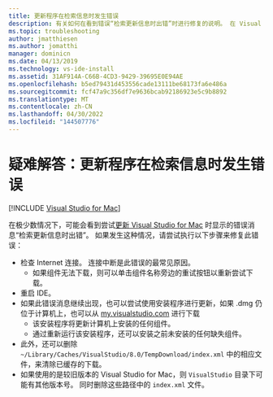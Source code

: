 ```yaml
---
title: 更新程序在检索信息时发生错误
description: 有关如何在看到错误“检索更新信息时出错”时进行修复的说明。 在 Visual Studio 2019 for Mac 中
ms.topic: troubleshooting
author: jmatthiesen
ms.author: jomatthi
manager: dominicn
ms.date: 04/13/2019
ms.technology: vs-ide-install
ms.assetid: 31AF914A-C66B-4CD3-9429-39695E0E94AE
ms.openlocfilehash: b5ed79431d453556cade13111be68173fa6e486a
ms.sourcegitcommit: fcf47a9c356df7e9636bcab92186923e5c9b8892
ms.translationtype: MT
ms.contentlocale: zh-CN
ms.lasthandoff: 04/30/2022
ms.locfileid: "144507776"
---
```

# <a name="troubleshooting-updater-has-errors-retrieving-information"></a>疑难解答：更新程序在检索信息时发生错误

 [!INCLUDE [Visual Studio for Mac](~/includes/applies-to-version/vs-mac-only.md)]

在极少数情况下，可能会看到尝试[更新 Visual Studio for Mac](update.md) 时显示的错误消息“检索更新信息时出错”。 如果发生这种情况，请尝试执行以下步骤来修复此错误：

- 检查 Internet 连接。 连接中断是此错误的最常见原因。
  - 如果组件无法下载，则可以单击组件名称旁边的重试按钮以重新尝试下载。
- 重启 IDE。
- 如果此错误消息继续出现，也可以尝试使用安装程序进行更新，如果 .dmg 仍位于计算机上，也可以从 [my.visualstudio.com](https://visualstudio.microsoft.com/vs/mac/) 进行下载
  - 该安装程序将更新计算机上安装的任何组件。
  - 通过重新运行该安装程序，还可以安装之前未安装的任何缺失组件。
- 此外，还可以删除 `~/Library/Caches/VisualStudio/8.0/TempDownload/index.xml` 中的相应文件，来清除已缓存的下载。
- 如果使用的是较旧版本的 Visual Studio for Mac，则 `VisualStudio` 目录下可能有其他版本号。 同时删除这些路径中的 `index.xml` 文件。
